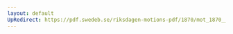 ```yaml
---
layout: default
UpRedirect: https://pdf.swedeb.se/riksdagen-motions-pdf/1870/mot_1870__ak__00005/mot_1870__ak__00005_002.pdf
---
```


